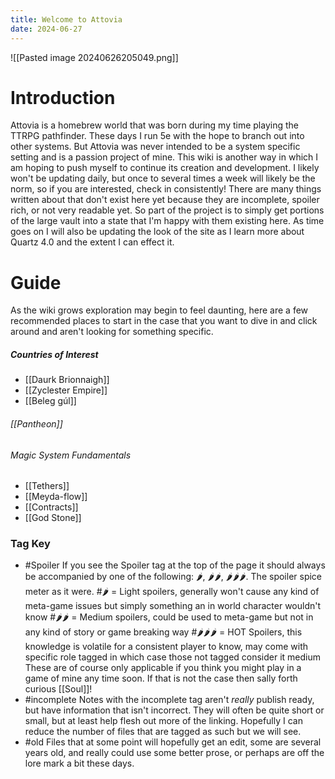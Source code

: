 ```yaml
---
title: Welcome to Attovia
date: 2024-06-27
---
```

![[Pasted image 20240626205049.png]]
# Introduction
Attovia is a homebrew world that was born during my time playing the TTRPG pathfinder. These days I run 5e with the hope to branch out into other systems. But Attovia was never intended to be a system specific setting and is a passion project of mine. This wiki is another way in which I am hoping to push myself to continue its creation and development. I likely won't be updating daily, but once to several times a week will likely be the norm, so if you are interested, check in consistently! There are many things written about that don't exist here yet because they are incomplete, spoiler rich, or not very readable yet. So part of the project is to simply get portions of the large vault into a state that I'm happy with them existing here.
As time goes on I will also be updating the look of the site as I learn more about Quartz 4.0 and the extent I can effect it.
# Guide
As the wiki grows exploration may begin to feel daunting, here are a few recommended places to start in the case that you want to dive in and click around and aren't looking for something specific.
##### Countries of Interest
- [[Daurk Brionnaigh]]
- [[Zyclester Empire]]
- [[Beleg gúl]]
###### [[Pantheon]]
###### Magic System Fundamentals
- [[Tethers]]
- [[Meyda-flow]]
- [[Contracts]]
- [[God Stone]]
### Tag Key
- #Spoiler 
	If you see the Spoiler tag at the top of the page it should always be accompanied by one of the following: 🌶, 🌶🌶, 🌶🌶🌶. The spoiler spice meter as it were.
	#🌶 = Light spoilers, generally won't cause any kind of meta-game issues but simply something an in world character wouldn't know
	#🌶🌶 = Medium spoilers, could be used to meta-game but not in any kind of story or game breaking way
	#🌶🌶🌶 = HOT Spoilers, this knowledge is volatile for a consistent player to know, may come with specific role tagged in which case those not tagged consider it medium
	These are of course only applicable if you think you might play in a game of mine any time soon. If that is not the case then sally forth curious [[Soul]]!
- #incomplete 
	Notes with the incomplete tag aren't *really* publish ready, but have information that isn't incorrect. They will often be quite short or small, but at least help flesh out more of the linking. Hopefully I can reduce the number of files that are tagged as such but we will see.
- #old 
	Files that at some point will hopefully get an edit, some are several years old, and really could use some better prose, or perhaps are off the lore mark a bit these days.